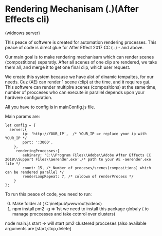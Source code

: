 # Rendering Mechanisam  ($.$)(After Effects cli)

(widnows server)

This peace of softwere is created for automation rendering processes.
This peace of code is direct glue for After Effect 2017 CC (+) - and above.

Our main goal is to make rendering mechanisam which can render scenes (compostitions) separatly.
After all scenes of one clip are rendered, we take them all, and merge it to get one final clip, which user request.

We create this system because we have alot of dinamic tempaltes, for our needs. Cuz (AE) can render 1 scene (clip) at the time, and it requires gui. This softwere can render multiplre scenes (compositions) at the same time, number of procceses who can execute in parallel depends upon your hardvere configuration.

All you have to config is in mainConfig.js file.

Main params are:
```
let config = {  
  server:{
        ip: 'http://YOUR_IP',  /* YOUR_IP => replace your ip with YOUR_IP */
        port: ':3000',
    },
     renderingProcesses:{
        aebinary: 'C:\\Program Files\\Adobe\\Adobe After Effects CC 2018\\Support Files\\aerender.exe',/* path to your AE -aerender.exe file */
        count: 15, /* Number of proceses/scenes(compositions) which can be rendered parallel */
        renderLoopRepeat: 7, /* coldown of renderProcess */
    }
};

```
To run this peace of code, you need to run:

0. Make folder at ( C:\inetpub\wwwroot\videos)
1. npm install pm2 -g => 1st we need to install this package globaly ( to manage proccesses and take cotnrol over clusters)



node main.js start => will start pm2 clustered procceses (also available arguments are [start,stop,delete]

